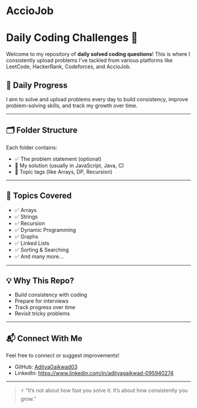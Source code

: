 # AccioJob


# Daily Coding Challenges 🚀

Welcome to my repository of **daily solved coding questions**! This is where I consistently upload problems I've tackled from various platforms like LeetCode, HackerRank, Codeforces, and AccioJob.

## 📅 Daily Progress

I aim to solve and upload problems every day to build consistency, improve problem-solving skills, and track my growth over time.

---

## 🗂️ Folder Structure

Each folder contains:
- ✅ The problem statement (optional)
- 🧠 My solution (usually in JavaScript, Java, C)
- 📌 Topic tags (like Arrays, DP, Recursion)


---

## 🧠 Topics Covered

- ✅ Arrays
- ✅ Strings
- ✅ Recursion
- ✅ Dynamic Programming
- ✅ Graphs
- ✅ Linked Lists
- ✅ Sorting & Searching
- ✅ And many more...

---

## 💡 Why This Repo?

- Build consistency with coding
- Prepare for interviews
- Track progress over time
- Revisit tricky problems

---

## 📬 Connect With Me

Feel free to connect or suggest improvements!

- GitHub: [AdityaGaikwad03](https://github.com/AdityaGaikwad03)
- LinkedIn: https://www.linkedin.com/in/adityagaikwad-095940274

---

> ⚡ “It’s not about how fast you solve it. It’s about how consistently you grow.”

